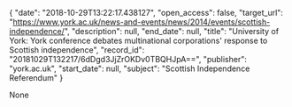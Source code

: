 {
  "date": "2018-10-29T13:22:17.438127", 
  "open_access": false, 
  "target_url": "https://www.york.ac.uk/news-and-events/news/2014/events/scottish-independence/", 
  "description": null, 
  "end_date": null, 
  "title": "University of York: York conference debates multinational corporations' response to Scottish independence", 
  "record_id": "20181029T132217/6dDgd3JjZrOKDv0TBQHJpA==", 
  "publisher": "york.ac.uk", 
  "start_date": null, 
  "subject": "Scottish Independence Referendum"
}

None